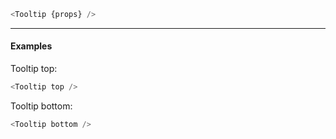 ```js props
<Tooltip {props} />
```

---

#### Examples

Tooltip top:

```js
<Tooltip top />
```

Tooltip bottom:

```js
<Tooltip bottom />
```
